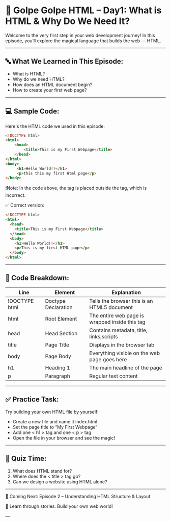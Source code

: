 
# 📘 Golpe Golpe HTML – Day1: What is HTML & Why Do We Need It?

Welcome to the very first step in your web development journey!
In this episode, you’ll explore the magical language that builds the web — HTML.

---

## 🔤 What We Learned in This Episode:

* What is HTML?
* Why do we need HTML?
* How does an HTML document begin?
* How to create your first web page?

---

## 💻 Sample Code:

Here's the HTML code we used in this episode:

```html
<!DOCTYPE html>
<html>
    <head>
        <title>This is my First Webpage</title>
    </head>
</html>
<body>
     <h1>Hello World!!</h1>
     <p>this this my first Html page</p>
</body>
```

❗️Note: In the code above, the <body> tag is placed outside the <html> tag, which is incorrect.

✅ Correct version:

```html
<!DOCTYPE html>
<html>
  <head>
    <title>This is my First Webpage</title>
  </head>
  <body>
    <h1>Hello World!!</h1>
    <p>This is my first HTML page</p>
  </body>
</html>
```

---

## 🧠 Code Breakdown:

| Line            | Element             | Explanation                                    |
| --------------- | ------------------- | ---------------------------------------------- |
| !DOCTYPE html | Doctype Declaration | Tells the browser this is an HTML5 document    |
| html          | Root Element        | The entire web page is wrapped inside this tag |
| head          | Head Section        | Contains metadata, title, links,scripts        |     
| title         | Page Title          | Displays in the browser tab                    |
| body          | Page Body           | Everything visible on the web page goes here   |
| h1          | Heading 1           | The main headline of the page                  |
| p             | Paragraph           | Regular text content                           |

---

## ✅ Practice Task:

Try building your own HTML file by yourself:

* Create a new file and name it index.html
* Set the page title to “My First Webpage”
* Add one < h1 > tag and one < p > tag
* Open the file in your browser and see the magic!

---

## 🧪 Quiz Time:

1. What does HTML stand for?
2. Where does the < title > tag go?
3. Can we design a website using HTML alone?

---

📌 Coming Next:
Episode 2 – Understanding HTML Structure & Layout

🧡 Learn through stories. Build your own web world!

—

